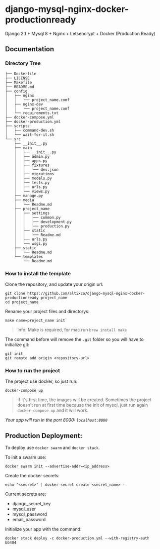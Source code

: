 # django-mysql-nginx-docker-productionready
Django 2.1 + Mysql 8 + Nginx + Letsencrypt + Docker (Production Ready)

## Documentation ##

### Directory Tree ###
```
├── Dockerfile
├── LICENSE
├── Makefile
├── README.md
├── config
│   ├── nginx
│   │   └── project_name.conf
│   ├── nginx-dev
│   │   └── project_name.conf
│   └── requirements.txt
├── docker-compose.yml
├── docker-production.yml
├── scripts
│   ├── command-dev.sh
│   └── wait-for-it.sh
└── src
    ├── __init__.py
    ├── main
    │   ├── __init__.py
    │   ├── admin.py
    │   ├── apps.py
    │   ├── fixtures
    │   │   └── dev.json
    │   ├── migrations
    │   ├── models.py
    │   ├── tests.py
    │   ├── urls.py
    │   └── views.py
    ├── manage.py
    ├── media
    │   └── Readme.md
    ├── project_name
    │   ├── settings
    │   │   ├── common.py
    │   │   ├── development.py
    │   │   └── production.py
    │   ├── static
    │   │   └── Readme.md
    │   ├── urls.py
    │   └── wsgi.py
    ├── static
    │   └── Readme.md
    └── templates
        └── Readme.md
```

### How to install the template ###

Clone the repository, and update your origin url: 
```
git clone https://github.com/altixco/django-mysql-nginx-docker-productionready project_name
cd project_name
```

Rename your project files and directorys:
```
make name=project_name init`
```
> Info: Make is required, for mac run `brew install make`

The command before will remove the `.git` folder so you will have to initialize git:
```
git init
git remote add origin <repository-url>
```

### How to run the project ###

The project use docker, so just run:

`docker-compose up`

> If it's first time, the images will be created. Sometimes the project doesn't run at first time because the init of mysql, just run again `docker-compose up` and it will work.

*Your app will run in the port 8000: `localhost:8000`*

## Production Deployment: ##

To deploy use `docker swarm` and `docker stack`.

To init a swarm use:
```
docker swarm init --advertise-addr=<ip_address>
```

Create the docker secrets:
```
echo "<secret>" | docker secret create <secret_name> -
```

Current secrets are:

* django_secret_key
* mysql_user
* mysql_password
* email_password

Initialize your app with the command:
```
docker stack deploy -c docker-production.yml --with-registry-auth bb404
```
